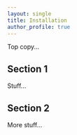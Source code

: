 ```yaml
---
layout: single
title: Installation
author_profile: true
---
```


<!-- # Temporary -->

Top copy...

## Section 1

Stuff...

## Section 2

More stuff...
